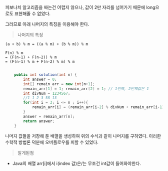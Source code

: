 피보나치 알고리즘을 짜는건 어렵지 않으나, 값이 2만 자리를 넘어가기 때문에 long으로도 표현해줄 수 없었다.

그러므로 아래 나머지의 특징을 이용해야 한다.

> 나머지의 특징
```
(a + b) % m = ((a % m) + (b % m)) % m
```
```
F(n) % m 
= (F(n-1) + F(n-2)) % m
= (F(n-1) % m + F(n-2) % m) % m
```

```java

    public int solution(int n) {
        int answer = 0;
        int[] remain_arr = new int[n+1];
        remain_arr[1] = 1; remain_arr[2] = 1; // 1번쨰, 2번쨰값은 1
        int divNum = 1234567;
        //1 1 2 3 58 13
        for(int i = 3; i <= n ; i++){
            remain_arr[i] = (remain_arr[i-2] % divNum + remain_arr[i-1] % divNum) % divNum;
        }
        answer = remain_arr[n];
        return answer;
    }

```

나머지 값들을 저장해 둔 배열을 생성하여 위의 수식과 같이 나머지를 구하였다. 이러한 수학적 방법론 덕분에 오버플로우를 피할 수 있었다.

> 알게된점

+ Java의 배열 arr[i]에서 i(index 값)은/는 무조건 int값이 들어와야한다.